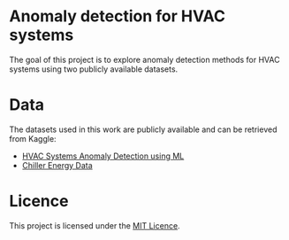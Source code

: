 # Anomaly detection for HVAC systems

The goal of this project is to explore anomaly detection methods for HVAC systems using two publicly available datasets.

# Data

The datasets used in this work are publicly available and can be retrieved from Kaggle:

- [HVAC Systems Anomaly Detection using ML](https://www.kaggle.com/datasets/shashwatwork/hvac-systems-anomaly-detection-using-ml)
- [Chiller Energy Data](https://www.kaggle.com/datasets/chillerenergy/chiller-energy-data)

# Licence

This project is licensed under the [MIT Licence](LICENSE).
